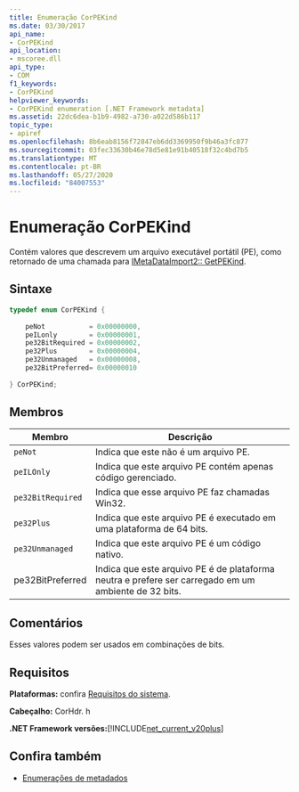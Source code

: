```yaml
---
title: Enumeração CorPEKind
ms.date: 03/30/2017
api_name:
- CorPEKind
api_location:
- mscoree.dll
api_type:
- COM
f1_keywords:
- CorPEKind
helpviewer_keywords:
- CorPEKind enumeration [.NET Framework metadata]
ms.assetid: 22dc6dea-b1b9-4982-a730-a022d586b117
topic_type:
- apiref
ms.openlocfilehash: 8b6eab8156f72847eb6dd3369950f9b46a3fc877
ms.sourcegitcommit: 03fec33630b46e78d5e81e91b40518f32c4bd7b5
ms.translationtype: MT
ms.contentlocale: pt-BR
ms.lasthandoff: 05/27/2020
ms.locfileid: "84007553"
---
```

# <a name="corpekind-enumeration"></a>Enumeração CorPEKind
Contém valores que descrevem um arquivo executável portátil (PE), como retornado de uma chamada para [IMetaDataImport2:: GetPEKind](imetadataimport2-getpekind-method.md).  
  
## <a name="syntax"></a>Sintaxe  
  
```cpp  
typedef enum CorPEKind {  
  
    peNot           = 0x00000000,  
    peILonly        = 0x00000001,  
    pe32BitRequired = 0x00000002,  
    pe32Plus        = 0x00000004,  
    pe32Unmanaged   = 0x00000008,  
    pe32BitPreferred= 0x00000010  
  
} CorPEKind;  
```  
  
## <a name="members"></a>Membros  
  
|Membro|Descrição|  
|------------|-----------------|  
|`peNot`|Indica que este não é um arquivo PE.|  
|`peILOnly`|Indica que este arquivo PE contém apenas código gerenciado.|  
|`pe32BitRequired`|Indica que esse arquivo PE faz chamadas Win32.|  
|`pe32Plus`|Indica que este arquivo PE é executado em uma plataforma de 64 bits.|  
|`pe32Unmanaged`|Indica que este arquivo PE é um código nativo.|  
|pe32BitPreferred|Indica que este arquivo PE é de plataforma neutra e prefere ser carregado em um ambiente de 32 bits.|  
  
## <a name="remarks"></a>Comentários  
 Esses valores podem ser usados em combinações de bits.  
  
## <a name="requirements"></a>Requisitos  
 **Plataformas:** confira [Requisitos do sistema](../../get-started/system-requirements.md).  
  
 **Cabeçalho:** CorHdr. h  
  
 **.NET Framework versões:**[!INCLUDE[net_current_v20plus](../../../../includes/net-current-v20plus-md.md)]  
  
## <a name="see-also"></a>Confira também

- [Enumerações de metadados](metadata-enumerations.md)
